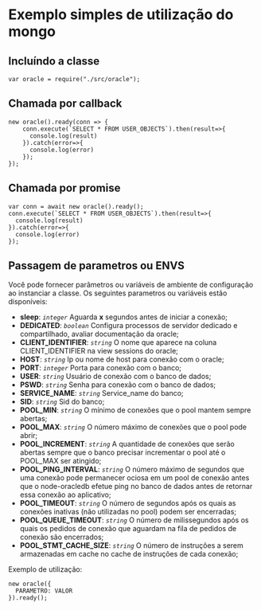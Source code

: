 # Exemplo simples de utilização do mongo

## Incluíndo a classe

```node
var oracle = require("./src/oracle");
```

## Chamada por callback

```node
new oracle().ready(conn => {
    conn.execute(`SELECT * FROM USER_OBJECTS`).then(result=>{
      console.log(result)
    }).catch(error=>{
      console.log(error)
    });
});
```

## Chamada por promise

```node
var conn = await new oracle().ready();
conn.execute(`SELECT * FROM USER_OBJECTS`).then(result=>{
  console.log(result)
}).catch(error=>{
  console.log(error)
});
```

## Passagem de parametros ou ENVS

Você pode fornecer parâmetros ou variáveis de ambiente de configuração ao instanciar a classe. Os seguintes parametros ou variáveis estão disponíveis:

* **sleep**: *`integer`* Aguarda **x** segundos antes de iniciar a conexão;
* **DEDICATED**: *`boolean`* Configura processos de servidor dedicado e compartilhado, avaliar documentação da oracle;
* **CLIENT_IDENTIFIER**: *`string`* O nome que aparece na coluna CLIENT_IDENTIFIER na view sessions do oracle;
* **HOST**: *`string`* Ip ou nome de host para conexão com o oracle;
* **PORT**: *`integer`* Porta para conexão com o banco;
* **USER**: *`string`* Usuário de conexão com o banco de dados;
* **PSWD**: *`string`* Senha para conexão com o banco de dados;
* **SERVICE_NAME**: *`string`* Service_name do banco;
* **SID**: *`string`* Sid do banco;
* **POOL_MIN**: *`string`* O mínimo de conexões que o pool mantem sempre abertas;
* **POOL_MAX**: *`string`* O número máximo de conexões que o pool pode abrir;
* **POOL_INCREMENT**: *`string`* A quantidade de conexões que serão abertas sempre que o banco precisar incrementar o pool até o POOL_MAX ser atingido;
* **POOL_PING_INTERVAL**: *`string`* O número máximo de segundos que uma conexão pode permanecer ociosa em um pool de conexão antes que o node-oracledb efetue ping no banco de dados antes de retornar essa conexão ao aplicativo;
* **POOL_TIMEOUT**: *`string`* O número de segundos após os quais as conexões inativas (não utilizadas no pool) podem ser encerradas;
* **POOL_QUEUE_TIMEOUT**: *`string`* O número de milissegundos após os quais os pedidos de conexão que aguardam na fila de pedidos de conexão são encerrados;
* **POOL_STMT_CACHE_SIZE**: *`string`* O número de instruções a serem armazenadas em cache no cache de instruções de cada conexão;

Exemplo de utilização:

```node
new oracle({
  PARAMETRO: VALOR
}).ready();
```
